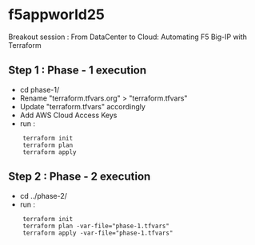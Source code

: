 # f5appworld25
Breakout session : From DataCenter to Cloud: Automating F5  Big-IP with Terraform

## Step 1 : Phase - 1 execution
- cd phase-1/
- Rename "terraform.tfvars.org" > "terraform.tfvars"
- Update "terraform.tfvars" accordingly
- Add AWS Cloud Access Keys 
- run :
```
    terraform init
    terraform plan
    terraform apply
```

## Step 2 : Phase - 2 execution
- cd ../phase-2/
- run :
```
    terraform init
    terraform plan -var-file="phase-1.tfvars"
    terraform apply -var-file="phase-1.tfvars"
```
